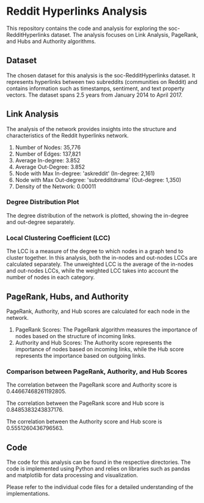 # Reddit Hyperlinks Analysis

This repository contains the code and analysis for exploring the soc-RedditHyperlinks dataset. The analysis focuses on Link Analysis, PageRank, and Hubs and Authority algorithms.

## Dataset

The chosen dataset for this analysis is the soc-RedditHyperlinks dataset. It represents hyperlinks between two subreddits (communities on Reddit) and contains information such as timestamps, sentiment, and text property vectors. The dataset spans 2.5 years from January 2014 to April 2017.

## Link Analysis

The analysis of the network provides insights into the structure and characteristics of the Reddit hyperlinks network.

1. Number of Nodes: 35,776
2. Number of Edges: 137,821
3. Average In-degree: 3.852
4. Average Out-Degree: 3.852
5. Node with Max In-degree: 'askreddit' (In-degree: 2,161)
6. Node with Max Out-degree: 'subredditdrama' (Out-degree: 1,350)
7. Density of the Network: 0.00011

### Degree Distribution Plot

The degree distribution of the network is plotted, showing the in-degree and out-degree separately.

### Local Clustering Coefficient (LCC)

The LCC is a measure of the degree to which nodes in a graph tend to cluster together. In this analysis, both the in-nodes and out-nodes LCCs are calculated separately. The unweighted LCC is the average of the in-nodes and out-nodes LCCs, while the weighted LCC takes into account the number of nodes in each category.

## PageRank, Hubs, and Authority

PageRank, Authority, and Hub scores are calculated for each node in the network.

1. PageRank Scores: The PageRank algorithm measures the importance of nodes based on the structure of incoming links.
2. Authority and Hub Scores: The Authority score represents the importance of nodes based on incoming links, while the Hub score represents the importance based on outgoing links.

### Comparison between PageRank, Authority, and Hub Scores

The correlation between the PageRank score and Authority score is 0.44667468261192805.

The correlation between the PageRank score and Hub score is 0.8485383243837176.

The correlation between the Authority score and Hub score is 0.5551260436796563.

## Code

The code for this analysis can be found in the respective directories. The code is implemented using Python and relies on libraries such as pandas and matplotlib for data processing and visualization.

Please refer to the individual code files for a detailed understanding of the implementations.
